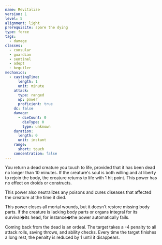 ```yaml
---
name: Revitalize
version: 1
level: 5
alignment: light
prerequisite: spare the dying
type: force
tags:
  - damage
classes:
  - consular
  - guardian
  - sentinel
  - adept
  - beguiler
mechanics:
  - castingTime:
      length: 1
      unit: minute
    attack:
      type: ranged
      wp: power
      proficient: true
    dc: false
    damage:
      - dieCount: 0
        dieType: 0
        type: unknown
    duration:
      length: 0
      unit: instant
    range:
      short: touch
    concentration: false
---
```

You return a dead creature you touch to life, provided that it has been dead no longer than 10 minutes. If the creature's soul is both willing and at liberty to rejoin the body, the creature returns to life with 1 hit point. This power has no effect on droids or constructs.

This power also neutralizes any poisons and cures diseases that affected the creature at the time it died. 

This power closes all mortal wounds, but it doesn't restore missing body parts. If the creature is lacking body parts or organs integral for its survival�its head, for instance�the power automatically fails.

Coming back from the dead is an ordeal. The target takes a -4 penalty to all attack rolls, saving throws, and ability checks. Every time the target finishes a long rest, the penalty is reduced by 1 until it disappears. 
    